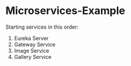 # Microservices-Example

Starting services in this order:

1) Eureka Server
2) Gateway Service
3) Image Service
4) Gallery Service
